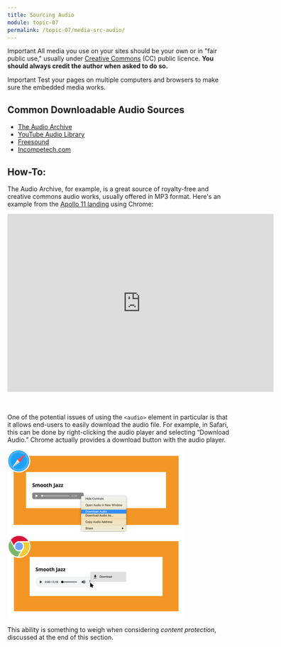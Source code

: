 ```yaml
---
title: Sourcing Audio
module: topic-07
permalink: /topic-07/media-src-audio/
---
```


<div class="divider-heading"></div>

<span class="label label-danger">Important</span> All media you use on your sites should be your own or in "fair public use," usually under <a href="https://creativecommons.org/" target="_new">Creative Commons</a> (CC) public licence. **You should always credit the author when asked to do so.**

<span class="label label-danger">Important</span> Test your pages on multiple computers and browsers to make sure the embedded media works.


## Common Downloadable Audio Sources

- <a href="https://archive.org/details/audio" target="_new">The Audio Archive</a>
- <a href="https://www.youtube.com/audiolibrary/music" target="_new">YouTube Audio Library</a>
- <a href="https://freesound.org/" target="_new">Freesound</a>
- <a href="https://incompetech.com/music/royalty-free/collections.php" target="_new">Incompetech.com</a>


## How-To:

The Audio Archive, for example, is a great source of royalty-free and creative commons audio works, usually offered in MP3 format.
Here's an example from the <a href="https://archive.org/details/SVS-3044" target="_new">Apollo 11 landing</a> using Chrome:


<div style="width: 600px; margin:auto">
  <div style="padding:66.91% 0 0 0;position:relative;"><iframe src="https://archive.org/embed/SVS-3044" style="position:absolute;top:0;left:0;width:100%;height:100%;" frameborder="0" webkitallowfullscreen mozallowfullscreen allowfullscreen></iframe></div>
</div>
<br><br>


One of the potential issues of using the `<audio>` element in particular is that it allows end-users to easily download the audio file. For example, in Safari, this can be done by right-clicking the audio player and selecting “Download Audio.” Chrome actually provides a download button with the audio player.


<img src="../img/download-audio-safari.png" alt="audio file with download option selected in Safari" title="Easy Download in Safari" width="400" />


<img src="../img/download-audio-chrome.png" alt="audio file with download button selected in Chrome" title="Easy Download in Chrome" width="400" />


This ability is something to weigh when considering _content protection_, discussed at the end of this section.
